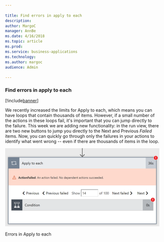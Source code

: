 ```yaml
---

title: Find errors in apply to each
description: 
author: MargoC
manager: AnnBe
ms.date: 4/16/2018
ms.topic: article
ms.prod: 
ms.service: business-applications
ms.technology: 
ms.author: margoc
audience: Admin

---
```

### Find errors in apply to each

[!include[banner](../../includes/banner.md)]




We recently increased the limits for Apply to each, which means you can have
loops that contain thousands of items. However, if a small number of the actions
in these loops fail, it's important that you can jump directly to the failure.
This week we are adding new functionality: in the run view, there are two new
buttons to jump you directly to the Next and Previous *Failed* items. Now, you
can quickly go through only the failures in your actions to identify what went
wrong -- even if there are thousands of items in the loop.

![](media/find-errors-in-apply-to-each-1.png "")

Errors in Apply to each
